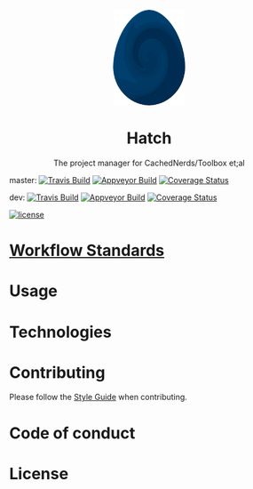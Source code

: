 <p align = "center"><img src="logo/egg.png" /></p>

<h1 align="center">Hatch</h1>
<p align="center">The project manager for CachedNerds/Toolbox et;al</p>

master: 
[![Travis Build](https://travis-ci.org/CachedNerds/Hatch.svg?branch=master)](https://travis-ci.org/CachedNerds/Hatch)
[![Appveyor Build](https://ci.appveyor.com/api/projects/status/ca0p5xwqjva7w6b2/branch/master?svg=true)](https://ci.appveyor.com/project/DannyPeck/hatch/branch/master)
[![Coverage Status](https://coveralls.io/repos/github/CachedNerds/Hatch/badge.svg?branch=master)](https://coveralls.io/github/CachedNerds/Hatch?branch=master)

dev:
[![Travis Build](https://travis-ci.org/CachedNerds/Hatch.svg?branch=dev)](https://travis-ci.org/CachedNerds/Hatch)
[![Appveyor Build](https://ci.appveyor.com/api/projects/status/ca0p5xwqjva7w6b2/branch/dev?svg=true)](https://ci.appveyor.com/project/DannyPeck/hatch/branch/dev)
[![Coverage Status](https://coveralls.io/repos/github/CachedNerds/Hatch/badge.svg?branch=dev)](https://coveralls.io/github/CachedNerds/Hatch?branch=dev)

[![license](https://img.shields.io/github/license/CachedNerds/Hatch.svg)](https://www.apache.org/licenses/LICENSE-2.0)

# [Workflow Standards](https://github.com/CachedNerds/Hatch/blob/master/WORKFLOW.md)

# Usage

# Technologies

# Contributing

Please follow the [Style Guide](STYLE.md) when contributing. 

# Code of conduct

# License
